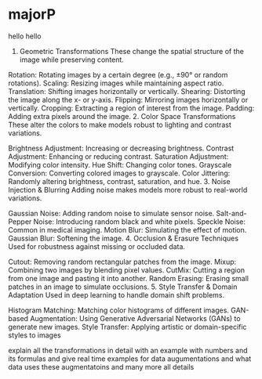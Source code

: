 # majorP
hello
hello
1. Geometric Transformations
These change the spatial structure of the image while preserving content.

Rotation: Rotating images by a certain degree (e.g., ±90° or random rotations).
Scaling: Resizing images while maintaining aspect ratio.
Translation: Shifting images horizontally or vertically.
Shearing: Distorting the image along the x- or y-axis.
Flipping: Mirroring images horizontally or vertically.
Cropping: Extracting a region of interest from the image.
Padding: Adding extra pixels around the image.
2. Color Space Transformations
These alter the colors to make models robust to lighting and contrast variations.

Brightness Adjustment: Increasing or decreasing brightness.
Contrast Adjustment: Enhancing or reducing contrast.
Saturation Adjustment: Modifying color intensity.
Hue Shift: Changing color tones.
Grayscale Conversion: Converting colored images to grayscale.
Color Jittering: Randomly altering brightness, contrast, saturation, and hue.
3. Noise Injection & Blurring
Adding noise makes models more robust to real-world variations.

Gaussian Noise: Adding random noise to simulate sensor noise.
Salt-and-Pepper Noise: Introducing random black and white pixels.
Speckle Noise: Common in medical imaging.
Motion Blur: Simulating the effect of motion.
Gaussian Blur: Softening the image.
4. Occlusion & Erasure Techniques
Used for robustness against missing or occluded data.

Cutout: Removing random rectangular patches from the image.
Mixup: Combining two images by blending pixel values.
CutMix: Cutting a region from one image and pasting it into another.
Random Erasing: Erasing small patches in an image to simulate occlusions.
5. Style Transfer & Domain Adaptation
Used in deep learning to handle domain shift problems.

Histogram Matching: Matching color histograms of different images.
GAN-based Augmentation: Using Generative Adversarial Networks (GANs) to generate new images.
Style Transfer: Applying artistic or domain-specific styles to images
















explain all the transformations in detail with an example with numbers and its formulas and give real time examples for data augumentations and what data uses these augmentatoins and many more all details
